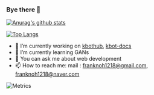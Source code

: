 ### Bye there 👋

[![Anurag's github stats](https://github-readme-stats.vercel.app/api?username=franknoh&show_icons=true)](https://github.com/anuraghazra/github-readme-stats)

[![Top Langs](https://github-readme-stats.vercel.app/api/top-langs/?username=franknoh&layout=compact)](https://github.com/anuraghazra/github-readme-stats)

- 🔭 I’m currently working on [kbothub](https://github.com/KBotHub/KBotHub), [kbot-docs](https://github.com/nolbo/kakaotalkbot-docs)
- 🌱 I’m currently learning GANs
- 💬 You can ask me about web development
- 📫 How to reach me:
mail : franknoh1218@gmail.com, franknoh1218@naver.com

![Metrics](https://metrics.lecoq.io/franknoh?template=classic&pagespeed=1&activity=1&languages=1&isocalendar=1&pagespeed.detailed=true&pagespeed.screenshot=false&isocalendar.duration=full-year&activity.limit=5&activity.days=15&activity.filter=all&pagespeed.url=kkotbot-docs.kro.kr&config.timezone=Asia%2FSeoul&config.animated=true)
